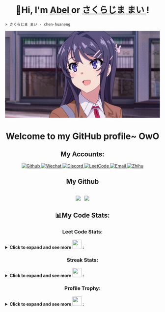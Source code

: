 <h1 align="center">👋Hi, I'm <a href="https://chen-huaneng.github.io/">Abel </a>or <a href="https://chen-huaneng.github.io/">さくらじま まい </a>!</h1>

```shell
> さくらじま まい - chen-huaneng
```

<p align="center">
  <a href="https://chen-huaneng.github.io/"><img src="Mai_Sakurajima.jpeg" alt="Banner"></a>
</p>

<h1 align="center">Welcome to my GitHub profile~ OwO</h1>

<h2 align="center"> My Accounts:</h2>
<p align="center">
	<a href="https://github.com/chen-huaneng" target="blank">
		<img aling="center" src="https://img.shields.io/badge/Github-05122A?logo=github&style=flat" alt="Github"/>
	</a>
	<a href="https://github.com/chen-huaneng/chen-huaneng.github.io/blob/main/source/imgs/banner/wechat.jpg" target="blank">
		<img aling="center" src="https://img.shields.io/badge/Wechat-05122A?logo=wechat" alt="Wechat"/> 
	</a>
	<a href="https://discordapp.com/users/1053609134030860328" target="blank">
		<img aling="center" src="https://img.shields.io/badge/-Discord-05122A?style=flat&logo=Discord" alt="Discord"/> 
	</a>
		<a href="https://leetcode.cn/u/abel_chen/" target="blank">
		<img aling="center" src="https://img.shields.io/badge/LeetCode-05122A?logo=leetcode&style=flat" alt="LeetCode"/> 
	</a>
	<a href="mailto:abel.2023999@gmail.com" target="blank">
		<img aling="center" src="https://img.shields.io/badge/-Gmail-05122A?style=flat&logo=Gmail" alt="Email"/> 
	</a>
	<a href="https://www.zhihu.com/people/yun-tun-5-10" target="blank">
		<img aling="center" src="https://img.shields.io/badge/%E7%9F%A5%E4%B9%8E-05122A?style=flat&logo=zhihu" alt="Zhihu"/> 
	</a>
</p>

<h2 align="center">My Github</h2>
<br />
	<div align="center">
		<picture>
  		<source 
    		srcset="https://bad-apple-github-readme.vercel.app/api?username=chen-huaneng&show_icons=true&show_bg=1&theme=material-palenight&include_all_commits=true&count_private=true"
    		media="(prefers-color-scheme: dark)"
  		/>
  		<source
    		srcset="https://bad-apple-github-readme.vercel.app/api?username=chen-huaneng&show_icons=true&show_bg=1&theme=material-palenight&include_all_commits=true&count_private=true"
    		media="(prefers-color-scheme: light), (prefers-color-scheme: no-preference)"
  		/>
  		<img src="https://bad-apple-github-readme.vercel.app/api?username=chen-huaneng&show_icons=true&show_bg=1&theme=material-palenight&include_all_commits=true&count_private=true" height="180em" />
		</picture>
		&nbsp;
		<picture>
  		<source 
    		srcset="https://bad-apple-github-readme.vercel.app/api/top-langs/?username=chen-huaneng&show_icons=true&show_bg=1&theme=material-palenight&layout=compact"
    		media="(prefers-color-scheme: dark)"
  		/>
  		<source
    		srcset="https://bad-apple-github-readme.vercel.app/api/top-langs/?username=chen-huaneng&show_icons=true&show_bg=1&theme=material-palenight&layout=compact
    		media="(prefers-color-scheme: light), (prefers-color-scheme: no-preference)"
  		/>
  		<img src="https://bad-apple-github-readme.vercel.app/api/top-langs/?username=chen-huaneng&show_icons=true&show_bg=1&theme=material-palenight&layout=compact" height="180em" />
		</picture>
	</div>

<h2 align="center">📊My Code Stats:</h2>
<h3 align="center">Leet Code Stats:</h3>
<details>
  <summary>
    <b>Click to expand and see more <img src="https://github.com/v3xlrm1nOwo1/v3xlrm1nOwo1/assets/87325345/5ee82ccf-4930-4a3c-bef6-c98a57d704b4" width="30px" height="30" /> :</b>
  </summary>
 	<br />
	<div align="center">
		<picture>
  		<source 
  		  srcset="https://leetcard.jacoblin.cool/abel_chen?ext=contest&width=500&theme=nord&border_color=542C7B&text_color=511789&site=cn"
  		  media="(prefers-color-scheme: dark)"
  		/>
  		<source
  		  srcset="https://leetcard.jacoblin.cool/abel_chen?ext=contest&width=500&theme=nord&border_color=542C7B&text_color=511789&site=cn"
  		  media="(prefers-color-scheme: light), (prefers-color-scheme: no-preference)"
  		/>
  		<img src="https://leetcard.jacoblin.cool/abel_chen?ext=contest&width=500&theme=nord&border_color=542C7B&text_color=511789&site=cn" width="500" />
		</picture>
	</div>
 <br />
</details>

<h3 align="center">Streak Stats:</h3>
<details>
  <summary>
    <b>Click to expand and see more <img src="https://github.com/v3xlrm1nOwo1/v3xlrm1nOwo1/assets/87325345/5ee82ccf-4930-4a3c-bef6-c98a57d704b4" width="30px" height="30" /> :</b>
  </summary>
 	<br />
	<div align="center">
		<picture>
  		<source
  		  srcset="https://github-readme-streak-stats.herokuapp.com/?user=chen-huaneng&width=500"
  		  media="(prefers-color-scheme: dark), (prefers-color-scheme: no-preference)"
  		/>
  		<img src="https://github-readme-streak-stats.herokuapp.com/?user=chen-huaneng" width="500" />
		</picture>
	</div>
 <br />
</details>

<h3 align="center">Profile Trophy:</h3>
<details>
  <summary>
    <b>Click to expand and see more <img src="https://github.com/v3xlrm1nOwo1/v3xlrm1nOwo1/assets/87325345/5ee82ccf-4930-4a3c-bef6-c98a57d704b4" width="30px" height="30" /> :</b>
  </summary>
 	<br />
	<div align="center">
		<picture>
  		<source
  		  srcset="https://github-profile-trophy.vercel.app/?username=chen-huaneng"
  		  media="(prefers-color-scheme: dark), (prefers-color-scheme: no-preference)"
  		/>
      <img src="https://github-profile-trophy.vercel.app/?username=chen-huaneng" /> 
		</picture>
	</div>
 <br />
</details>
</div>


<!--
**chen-huaneng/chen-huaneng** is a ✨ _special_ ✨ repository because its `README.md` (this file) appears on your GitHub profile.

Here are some ideas to get you started:

- 🔭 I’m currently working on ...
- 🌱 I’m currently learning ...
- 👯 I’m looking to collaborate on ...
- 🤔 I’m looking for help with ...
- 💬 Ask me about ...
- 📫 How to reach me: ...
- 😄 Pronouns: ...
- ⚡ Fun fact: ...
-->
